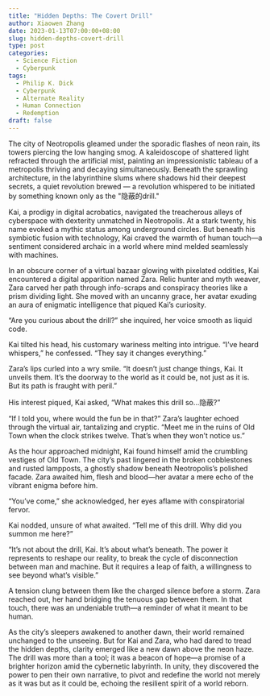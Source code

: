 ```yaml
---
title: "Hidden Depths: The Covert Drill"
author: Xiaowen Zhang
date: 2023-01-13T07:00:00+08:00
slug: hidden-depths-covert-drill
type: post
categories:
  - Science Fiction
  - Cyberpunk
tags:
  - Philip K. Dick
  - Cyberpunk
  - Alternate Reality
  - Human Connection
  - Redemption
draft: false
---
```


The city of Neotropolis gleamed under the sporadic flashes of neon rain, its towers piercing the low hanging smog. A kaleidoscope of shattered light refracted through the artificial mist, painting an impressionistic tableau of a metropolis thriving and decaying simultaneously. Beneath the sprawling architecture, in the labyrinthine slums where shadows hid their deepest secrets, a quiet revolution brewed — a revolution whispered to be initiated by something known only as the "隐蔽的drill."

Kai, a prodigy in digital acrobatics, navigated the treacherous alleys of cyberspace with dexterity unmatched in Neotropolis. At a stark twenty, his name evoked a mythic status among underground circles. But beneath his symbiotic fusion with technology, Kai craved the warmth of human touch—a sentiment considered archaic in a world where mind melded seamlessly with machines.

In an obscure corner of a virtual bazaar glowing with pixelated oddities, Kai encountered a digital apparition named Zara. Relic hunter and myth weaver, Zara carved her path through info-scraps and conspiracy theories like a prism dividing light. She moved with an uncanny grace, her avatar exuding an aura of enigmatic intelligence that piqued Kai’s curiosity.

“Are you curious about the drill?” she inquired, her voice smooth as liquid code.

Kai tilted his head, his customary wariness melting into intrigue. “I’ve heard whispers,” he confessed. “They say it changes everything.”

Zara’s lips curled into a wry smile. “It doesn’t just change things, Kai. It unveils them. It’s the doorway to the world as it could be, not just as it is. But its path is fraught with peril.”

His interest piqued, Kai asked, “What makes this drill so...隐蔽?”

“If I told you, where would the fun be in that?” Zara’s laughter echoed through the virtual air, tantalizing and cryptic. “Meet me in the ruins of Old Town when the clock strikes twelve. That’s when they won’t notice us.”

As the hour approached midnight, Kai found himself amid the crumbling vestiges of Old Town. The city’s past lingered in the broken cobblestones and rusted lampposts, a ghostly shadow beneath Neotropolis’s polished facade. Zara awaited him, flesh and blood—her avatar a mere echo of the vibrant enigma before him.

“You’ve come,” she acknowledged, her eyes aflame with conspiratorial fervor.

Kai nodded, unsure of what awaited. “Tell me of this drill. Why did you summon me here?”

“It’s not about the drill, Kai. It’s about what’s beneath. The power it represents to reshape our reality, to break the cycle of disconnection between man and machine. But it requires a leap of faith, a willingness to see beyond what’s visible.”

A tension clung between them like the charged silence before a storm. Zara reached out, her hand bridging the tenuous gap between them. In that touch, there was an undeniable truth—a reminder of what it meant to be human.

As the city’s sleepers awakened to another dawn, their world remained unchanged to the unseeing. But for Kai and Zara, who had dared to tread the hidden depths, clarity emerged like a new dawn above the neon haze. The drill was more than a tool; it was a beacon of hope—a promise of a brighter horizon amid the cybernetic labyrinth. In unity, they discovered the power to pen their own narrative, to pivot and redefine the world not merely as it was but as it could be, echoing the resilient spirit of a world reborn.
